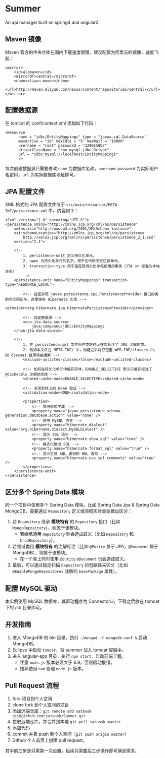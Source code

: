 # Summer

An api manager built on spring4 and angular2.

## Maven 镜像

Maven 官方的中央仓库在国内下载速度很慢，建议配置为阿里云的镜像，速度飞起：

```
<mirror>
	<id>alimaven</id>
	<mirrorOf>central</mirrorOf>
	<name>aliyun maven</name>
	<url>http://maven.aliyun.com/nexus/content/repositories/central/</url>
</mirror>
```

## 配置数据源

在 tomcat 的 conf/context.xml 添加如下代码：

```
<Resource
      name = "jdbc/EntityMappings" type = "javax.sql.DataSource"
      maxActive = "20" maxIdle = "5" maxWait = "10000"
      username = "root" password = "329015802"
      driverClassName = "com.mysql.jdbc.Driver"
      url = "jdbc:mysql://localhost/EntityMappings"
      />
```

每次创建数据源只需要修改 `name` 为数据库名称，`username` `password` 为实际用户名密码，`url` 为实际数据库地址即可。

## JPA 配置文件

XML 格式的 JPA 配置文件位于 `src/main/resources/META-INF/persistence.xml` 中，内容如下：

```
<?xml version="1.0" encoding="UTF-8"?>
<persistence xmlns="http://xmlns.jcp.org/xml/ns/persistence"
	xmlns:xsi="http://www.w3.org/2001/XMLSchema-instance"
	xsi:schemaLocation="http://xmlns.jcp.org/xml/ns/persistence
        http://xmlns.jcp.org/xml/ns/persistence/persistence_2_1.xsd"
	version="2.1">

	<!-- 
		1. persistence-unit 定义持久化单元。
		2. name 为持久化单元的名字，用于在代码中定位该单元。
		3. transaction-type 用于指定该持久化单元使用的事务（JTA or 标准的本地事务）
		-->
	<persistence-unit name="EntityMappings" transaction-type="RESOURCE_LOCAL">
		
		<!-- 指定实现 javax.persistance.spi.PersistenceProvider 接口的类的完全限定名，这里使用 Hibernate 实现 -->
		<provider>org.hibernate.jpa.HibernatePersistenceProvider</provider>
		
		<!-- 指定数据源 -->
		<non-jta-data-source>
            java:comp/env/jdbc/EntityMappings
    </non-jta-data-source>
    
    <!-- 
    	1. 在 persistence.xml 文件所在类路径上搜索标注了 JPA 注解的类。
    	2. 例如本文件在 META-INF/ 中，构建之后将打包至 WEB-INF/classes 中，则 classes 目录将被搜索 -->
		<exclude-unlisted-classes>false</exclude-unlisted-classes>
		
		<!-- 如何在持久化单元中缓存实体，ENABLE_SELECTIVE 表示只缓存标注了 @Cacheable 注解的实体 -->
		<shared-cache-mode>ENABLE_SELECTIVE</shared-cache-mode>
		
		<!-- 关闭实体上的 Bean 验证 -->
		<validation-mode>NONE</validation-mode>
		
		<properties>
			<!-- 禁用模式生成 -->
			<property name="javax.persistence.schema-generation.database.action" value="none" />
			<!-- 使用 MySQL 方言 -->
			<property name="hibernate.dialect" value="org.hibernate.dialect.MySQLDialect" />
			<!-- 显示 SQL 语句 -->
			<property name="hibernate.show_sql" value="true" />
			<!-- 格式化输出 SQL -->
			<property name="hibernate.format_sql" value="true" />
			<!-- 显示生成 SQL 语句的 HQL 语句 -->
			<property name="hibernate.use_sql_comments" value="true" />
		</properties>
	</persistence-unit>
</persistence>
```

## 区分多个 Spring Data 模块

同一个项目中使用多个 Spring Data 模块，比如 Spring Data Jpa & Spring Data MongoDB，需要通过 `Repository` 定义或领域实体类型做出区分：

1. 若 `Repository` 继承 **模块特有** 的 `Repository` 接口（比如 `MongoRepository`），则属于该模块。
	* 若继承通用 `Repository` 则会造成歧义（比如 `Repository` 和 `CrudRepository`）。
2. 若领域类用 **模块特有** 的注解标注（比如 `@Entiry` 属于 JPA，`@Document` 属于 MongoDB），则属于该模块。
	* 在一个类上同时使用 `@Entity` `@Document` 也会造成歧义。
3. 最后，可以通过指定扫描 `Repository` 的包路径来区分（比如 `@EnableMongoRepositores` 注解的 `basePackage` 属性）。

## 配置 MySQL 驱动

本实例使用 MySQL 数据库，其驱动程序为 Connector/J，下载之后放在 tomcat 下的 /lib 目录即可。

## 开发指南

1. 进入 MongoDB 的 bin 目录，执行 `./mongod -f mongodb.conf &` 启动 MongoDB。
2. Eclipse 中启动 `tomcat`，将 summer 加入 tomcat 容器中。
3. 进入 angular-app 目录，执行 `npm start`，启动前端工程。
	* 注意 `node.js` 版本必须大于 6.9，否则启动报错。
	* 推荐使用 `nvm` 管理 `node.js` 版本。

## Pull Request 流程

1. fork 项目到个人空间
2. clone fork 到个人空间的项目
3. 添加远端仓库：`git remote add satansk git@github.com:satansk/Summer.git`
4. 拉取远端仓库，并合并到本地 `git pull satansk master`
5. 添加代码
6. commit 并且 push 到个人空间（`git push origin master`）
7. Github 个人首页上创建 pull request。

其中前三步是只需第一次设置，后续只需要后三步操作即可满足需求。